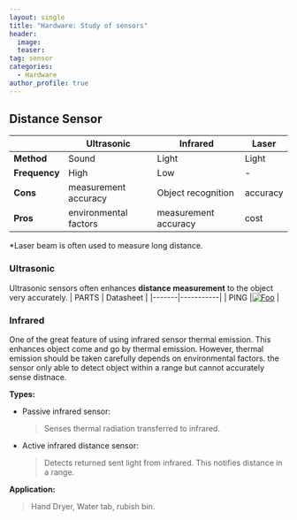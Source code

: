 ```yaml
---
layout: single
title: "Hardware: Study of sensors"
header:
  image: 
  teaser: 
tag: sensor
categories:
  - Hardware
author_profile: true
---
```


## Distance Sensor


|             |  Ultrasonic           | Infrared             | Laser    |
|-------------| --------------------- | -------------------- |--------- |
|**Method**   | Sound                 | Light                | Light    |
|**Frequency**| High                  | Low                  | -        |
|**Cons**     | measurement accuracy  | Object recognition   | accuracy |
|**Pros**     | environmental factors | measurement accuracy | cost     |


*Laser beam is often used to measure long distance.

### Ultrasonic

Ultrasonic sensors often enhances **distance measurement** to the object very accurately.
| PARTS | Datasheet | 
|-------|-----------|
|  PING |[![Foo](http://www.google.com.au/images/nav_logo7.png)](http://google.com.au/) |



### Infrared 

One of the great feature of using infrared sensor thermal emission. This enhances object come and go by thermal emission. However, thermal emission should be taken carefully depends on environmental factors. the sensor only able to detect object within a range but cannot accurately sense distnace.

**Types:**

- Passive infrared sensor: 
	> Senses thermal radiation transferred to infrared.
    
  
- Active infrared distance sensor:
    >Detects returned sent light from infrared. This notifies distance in a range.

**Application:**

> Hand Dryer, Water tab, rubish bin.
